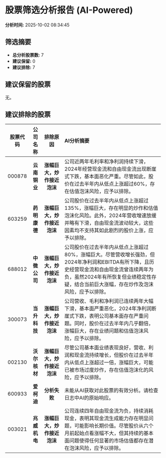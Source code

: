 # 股票筛选分析报告 (AI-Powered)

**分析时间:** 2025-10-02 08:34:45

## 筛选摘要

- **总分析股票数:** 7
- **建议保留:** 0
- **建议排除:** 7

## 建议保留的股票

无。


## 建议排除的股票

| 股票代码 | 公司名称 | 排除原因 | AI分析摘要 |
|:---:|:---:|:---:|:---|
| 000878 | **云南铜业** | **涨幅巨大，炒作接近泡沫** | 公司近两年毛利率和净利润持续下滑，2024年经营现金流和自由现金流出现断崖式下跌，基本面恶化严重。尽管如此，股价在过去半年内从低点上涨超过60%，存在估值泡沫风险，应予以排除。 |
| 603259 | **药明康德** | **涨幅巨大，炒作接近泡沫** | 公司股价在过去半年内从低点上涨超过135%，涨幅巨大，存在明显的炒作和估值泡沫化风险。此外，2024年营收增速放缓并略有下滑，自由现金流波动较大，这些因素均不支持其如此剧烈的股价上涨，应予以排除。 |
| 688012 | **中微公司** | **涨幅巨大，炒作接近泡沫** | 公司股价在过去半年内从低点上涨超过80%，涨幅巨大。尽管营收增长强劲，但2024年净利润和EBITDA有所下降，且历史经营现金流和自由现金流曾连续两年为负，虽然2024年有所恢复但业绩稳定性存疑，结合当前巨大涨幅，存在炒作及泡沫风险，应予以排除。 |
| 300073 | **当升科技** | **涨幅巨大，炒作接近泡沫** | 公司营收、毛利和净利润已连续两年大幅下滑，基本面严重恶化，2024年净利润断崖式下跌，表明公司基本面存在严重问题。同时，股价在过去半年内几乎翻倍，涨幅巨大，存在业绩问题和估值泡沫风险，应予以排除。 |
| 002130 | **沃尔核材** | **涨幅巨大，炒作接近泡沫** | 尽管公司基本面业绩表现良好，营收、利润和现金流持续增长，但股价在过去半年内从低点上涨超过一倍，涨幅巨大，可能已被市场过度炒作，存在估值泡沫化的风险，应予以排除。 |
| 600933 | **爱柯迪** | **分析失败** | 未能从AI获取对此股票的有效分析。请检查日志中AI的原始响应。 |
| 003021 | **兆威机电** | **涨幅巨大，炒作接近泡沫** | 公司连续四年自由现金流为负，持续消耗现金，表明其现金流生成能力存在明显问题，可能影响长期价值。尽管股价从六个月前起始点看涨幅不大，但其持续的基本面问题使得任何显著的市场估值都存在潜在泡沫风险，应予以排除。 |
